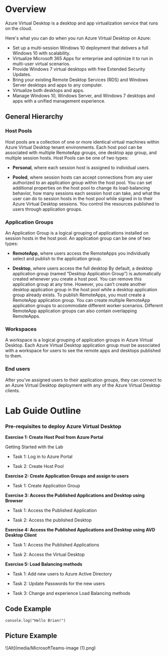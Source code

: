 # **Overview** 

Azure Virtual Desktop is a desktop and app virtualization service that runs on the cloud. 

Here's what you can do when you run Azure Virtual Desktop on Azure: 

 * Set up a multi-session Windows 10 deployment that delivers a full Windows 10 with scalability. 
 * Virtualize Microsoft 365 Apps for enterprise and optimize it to run in multi-user virtual scenarios. 
 * Provide Windows 7 virtual desktops with free Extended Security Updates. 
 * Bring your existing Remote Desktop Services (RDS) and Windows Server desktops and apps to any computer. 
 * Virtualize both desktops and apps. 
 * Manage Windows 10, Windows Server, and Windows 7 desktops and apps with a unified management experience. 

## **General Hierarchy** 

### **Host Pools** 

Host pools are a collection of one or more identical virtual machines within Azure Virtual Desktop tenant environments. Each host pool can be associated with multiple RemoteApp groups, one desktop app group, and multiple session hosts. Host Pools can be one of two types: 

* **Personal**, where each session host is assigned to individual users. 

* **Pooled**, where session hosts can accept connections from any user authorized to an application group within the host pool. You can set additional properties on the host pool to change its load-balancing behavior, how many sessions each session host can take, and what the user can do to session hosts in the host pool while signed in to their Azure Virtual Desktop sessions. You control the resources published to users through application groups. 

 

 

### **Application Groups** 

An Application Group is a logical grouping of applications installed on session hosts in the host pool. An application group can be one of two types: 

* **RemoteApp**, where users access the RemoteApps you individually select and publish to the application group. 

* **Desktop**, where users access the full desktop By default, a desktop application group (named “Desktop Application Group”) is automatically created whenever you create a host pool. You can remove this application group at any time. However, you can’t create another desktop application group in the host pool while a desktop application group already exists. To publish RemoteApps, you must create a RemoteApp application group. You can create multiple RemoteApp application groups to accommodate different worker scenarios. Different RemoteApp application groups can also contain overlapping RemoteApps. 

### **Workspaces** 

A workspace is a logical grouping of application groups in Azure Virtual Desktop. Each Azure Virtual Desktop application group must be associated with a workspace for users to see the remote apps and desktops published to them. 

### **End users** 

After you’ve assigned users to their application groups, they can connect to an Azure Virtual Desktop deployment with any of the Azure Virtual Desktop clients. 

# **Lab Guide Outline** 

### **Pre-requisites to deploy Azure Virtual Desktop** 

**Exercise 1: Create Host Pool from Azure Portal**

Getting Started with the Lab 

* Task 1: Log in to Azure Portal 

* Task 2: Create Host Pool 

**Exercise 2: Create Application Groups and assign to users** 

* Task 1: Create Application Group 

**Exercise 3: Access the Published Applications and Desktop using Browser**

* Task 1: Access the Published Application 

* Task 2: Access the published Desktop 

**Exercise 4: Access the Published Applications and Desktop using AVD Desktop Client** 

* Task 1: Access the Published Applications 

* Task 2: Access the Virtual Desktop 

**Exercise 5: Load Balancing methods**

* Task 1: Add new users to Azure Active Directory 

* Task 2: Update Passwords for the new users 

* Task 3: Change and experience Load Balancing methods 

## **Code Example**

```
console.log("Hello Brian!")
```

## **Picture Example**
![Alt](media/MicrosoftTeams-image (1).png)
